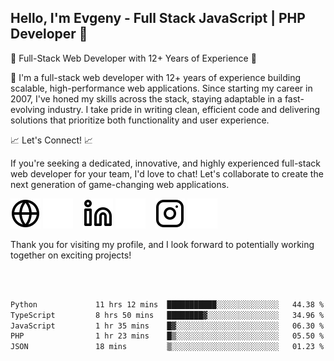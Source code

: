 ## Hello, I'm Evgeny - Full Stack JavaScript | PHP Developer 👋

🚀 Full-Stack Web Developer with 12+ Years of Experience 🚀

👋 I'm a full-stack web developer with 12+ years of experience building scalable, high-performance web applications. Since starting my career in 2007, I've honed my skills across the stack, staying adaptable in a fast-evolving industry. I take pride in writing clean, efficient code and delivering solutions that prioritize both functionality and user experience.

📈 Let's Connect! 📈

If you're seeking a dedicated, innovative, and highly experienced full-stack web developer for your team, I'd love to chat! Let's collaborate to create the next generation of game-changing web applications.

[![website](./img/globe-light.svg)](https://tradiry.com#gh-light-mode-only)
[![website](./img/globe-dark.svg)](https://tradiry.com#gh-dark-mode-only)
&nbsp;&nbsp;
[![website](./img/linkedin-light.svg)](https://www.linkedin.com/in/etulikov#gh-light-mode-only)
[![website](./img/linkedin-dark.svg)](https://www.linkedin.com/in/etulikov#gh-dark-mode-only)
&nbsp;&nbsp;
[![website](./img/instagram-light.svg)](https://www.instagram.com/evgenytulikov/#gh-light-mode-only)
[![website](./img/instagram-dark.svg)](https://www.instagram.com/evgenytulikov/#gh-dark-mode-only)

Thank you for visiting my profile, and I look forward to potentially working together on exciting projects!

<br />
<br />

<!--START_SECTION:waka-->

```txt
Python             11 hrs 12 mins  ███████████░░░░░░░░░░░░░░   44.38 %
TypeScript         8 hrs 50 mins   ████████▓░░░░░░░░░░░░░░░░   34.96 %
JavaScript         1 hr 35 mins    █▓░░░░░░░░░░░░░░░░░░░░░░░   06.30 %
PHP                1 hr 23 mins    █▒░░░░░░░░░░░░░░░░░░░░░░░   05.50 %
JSON               18 mins         ▒░░░░░░░░░░░░░░░░░░░░░░░░   01.23 %
```

<!--END_SECTION:waka-->
